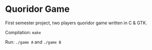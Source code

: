 # Quoridor Game

First semester project, two players quoridor game written in C & GTK.

Compilation:
```make```

Run:
```./game A```
and 
```./game B```


